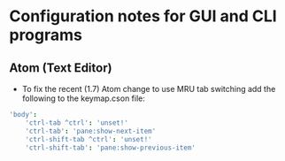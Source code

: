 # Configuration notes for GUI and CLI programs

## Atom (Text Editor)

* To fix the recent (1.7) Atom change to use MRU tab switching add the following to the keymap.cson file:

```coffeescript
'body':
    'ctrl-tab ^ctrl': 'unset!'
    'ctrl-tab': 'pane:show-next-item'
    'ctrl-shift-tab ^ctrl': 'unset!'
    'ctrl-shift-tab': 'pane:show-previous-item'
```
